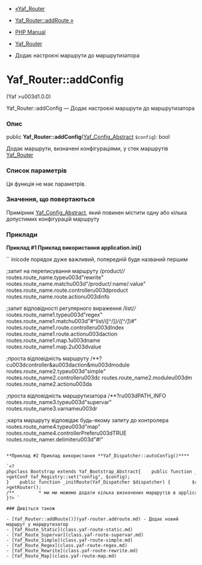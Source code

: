 - [«Yaf_Router](class.yaf-router.md)
- [Yaf_Router::addRoute »](yaf-router.addroute.md)

- [PHP Manual](index.md)
- [Yaf_Router](class.yaf-router.md)
- Додає настроєні маршрути до маршрутизатора

# Yaf_Router::addConfig

(Yaf \>u003d1.0.0)

Yaf_Router::addConfig — Додає настроєні маршрути до маршрутизатора

### Опис

public
**Yaf_Router::addConfig**([Yaf_Config_Abstract](class.yaf-config-abstract.md)
`$config`): bool

Додає маршрути, визначені конфігураціями, у стек маршрутів
[Yaf_Router](class.yaf-router.md)

### Список параметрів

Ця функція не має параметрів.

### Значення, що повертаються

Примірник [Yaf_Config_Abstract](class.yaf-config-abstract.md), який
повинен містити одну або кілька допустимих конфігурацій маршруту

### Приклади

**Приклад #1 Приклад використання **application.ini()****

`` inicode
порядок дуже важливий, попередній буде названий першим

;запит на переписування маршруту /product/*/*
routes.route_name.typeu003d"rewrite"
routes.route_name.matchu003d"/product/:name/:value"
routes.route_name.route.controlleru003dproduct
routes.route_name.route.actionu003dinfo

;запит відповідності регулярного вираження /list/*/*
routes.route_name1.typeu003d"regex"
routes.route_name1.matchu003d"#^list/([^/]*)/([^/]*)#"
routes.route_name1.route.controlleru003dIndex
routes.route_name1.route.actionu003daction
routes.route_name1.map.1u003dname
routes.route_name1.map.2u003dvalue

;проста відповідність маршруту /**?cu003dcontroller&au003daction&mu003dmodule
routes.route_name2.typeu003d"simple"
routes.route_name2.controlleru003dc
routes.route_name2.moduleu003dm
routes.route_name2.actionu003da

;проста відповідність маршрутизатора /**?ru003dPATH_INFO
routes.route_name3.typeu003d"supervar"
routes.route_name3.varnameu003dr

;карта маршруту відповідає будь-якому запиту до контролера
routes.route_name4.typeu003d"map"
routes.route_name4.controllerPreferu003dTRUE
routes.route_namer.delimiteru003d"#!"
````

**Приклад #2 Приклад використання **Yaf_Dispatcher::autoConfig()****

`<?phpclass Bootstrap extends Yaf_Bootstrap_Abstract{    public function _initConfig() {       $config u003d Yaf_Application::app()->getConf Yaf_Registry::set("config", $config); }    public function _initRoute(Yaf_Dispatcher $dispatcher) {        $router u003d$$dispatcher->getRouter(); /**         * ми ми можемо додати кілька визначених маршрутів в application.ini         || }?> `

### Дивіться також

- [Yaf_Router::addRoute()](yaf-router.addroute.md) - Додає новий
маршрут у маршрутизатор
- [Yaf_Route_Static](class.yaf-route-static.md)
- [Yaf_Route_Supervar](class.yaf-route-supervar.md)
- [Yaf_Route_Simple](class.yaf-route-simple.md)
- [Yaf_Route_Regex](class.yaf-route-regex.md)
- [Yaf_Route_Rewrite](class.yaf-route-rewrite.md)
- [Yaf_Route_Map](class.yaf-route-map.md)
